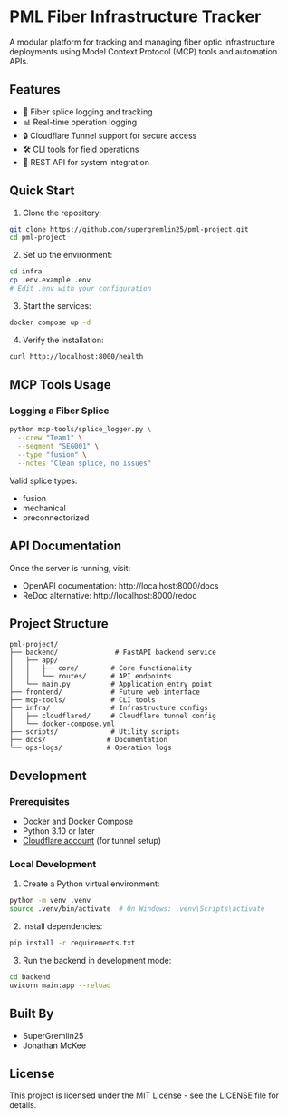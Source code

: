 # PML Fiber Infrastructure Tracker

A modular platform for tracking and managing fiber optic infrastructure deployments using Model Context Protocol (MCP) tools and automation APIs.

## Features

- 🔌 Fiber splice logging and tracking
- 📊 Real-time operation logging
- 🔒 Cloudflare Tunnel support for secure access
- 🛠️ CLI tools for field operations
- 📱 REST API for system integration

## Quick Start

1. Clone the repository:
```bash
git clone https://github.com/supergremlin25/pml-project.git
cd pml-project
```

2. Set up the environment:
```bash
cd infra
cp .env.example .env
# Edit .env with your configuration
```

3. Start the services:
```bash
docker compose up -d
```

4. Verify the installation:
```bash
curl http://localhost:8000/health
```

## MCP Tools Usage

### Logging a Fiber Splice

```bash
python mcp-tools/splice_logger.py \
  --crew "Team1" \
  --segment "SEG001" \
  --type "fusion" \
  --notes "Clean splice, no issues"
```

Valid splice types:
- fusion
- mechanical
- preconnectorized

## API Documentation

Once the server is running, visit:
- OpenAPI documentation: http://localhost:8000/docs
- ReDoc alternative: http://localhost:8000/redoc

## Project Structure

```
pml-project/
├── backend/              # FastAPI backend service
│   ├── app/
│   │   ├── core/        # Core functionality
│   │   └── routes/      # API endpoints
│   └── main.py          # Application entry point
├── frontend/            # Future web interface
├── mcp-tools/           # CLI tools
├── infra/               # Infrastructure configs
│   ├── cloudflared/     # Cloudflare tunnel config
│   └── docker-compose.yml
├── scripts/             # Utility scripts
├── docs/               # Documentation
└── ops-logs/           # Operation logs
```

## Development

### Prerequisites

- Docker and Docker Compose
- Python 3.10 or later
- [Cloudflare account](https://dash.cloudflare.com) (for tunnel setup)

### Local Development

1. Create a Python virtual environment:
```bash
python -m venv .venv
source .venv/bin/activate  # On Windows: .venv\Scripts\activate
```

2. Install dependencies:
```bash
pip install -r requirements.txt
```

3. Run the backend in development mode:
```bash
cd backend
uvicorn main:app --reload
```

## Built By
- SuperGremlin25
- Jonathan McKee

## License

This project is licensed under the MIT License - see the LICENSE file for details.
